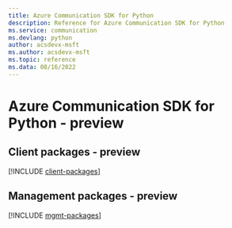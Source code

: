 ```yaml
---
title: Azure Communication SDK for Python
description: Reference for Azure Communication SDK for Python
ms.service: communication
ms.devlang: python
author: acsdevx-msft
ms.author: acsdevx-msft
ms.topic: reference
ms.data: 08/16/2022
---
```

# Azure Communication SDK for Python - preview

## Client packages - preview
[!INCLUDE [client-packages](communication-client-index.md)]
## Management packages - preview
[!INCLUDE [mgmt-packages](communication-mgmt-index.md)]